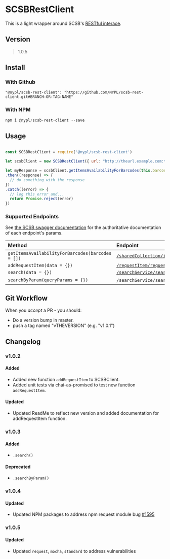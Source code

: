 # SCSBRestClient

This is a light wrapper around SCSB's [RESTful interace](https://scsb.recaplib.org:9093/swagger-ui.html).

## Version
> 1.0.5

## Install

### With Github

```
"@nypl/scsb-rest-client": "https://github.com/NYPL/scsb-rest-client.git#BRANCH-OR-TAG-NAME"
```

### With NPM

```js
npm i @nypl/scsb-rest-client --save
```

## Usage

```javascript

const SCSBRestClient = require('@nypl/scsb-rest-client')

let scsbClient = new SCSBRestClient({ url: "http://theurl.example.com:theports", apiKey: "anAPIKEY" })

let myResponse = scsbClient.getItemsAvailabilityForBarcodes(this.barcodes)
.then((response) => {
  // do something with the response
})
.catch((error) => {
  // log this error and...
  return Promise.reject(error)
})
```

### Supported Endpoints

See [the SCSB swagger documentation](https://uat-recap.htcinc.com:9093/swagger-ui.html) for the authoritative documentation of each endpoint's params.

| Method     | Endpoint     |
| :------------- | :------------- |
| `getItemsAvailabilityForBarcodes(barcodes = [])`|[`/sharedCollection/itemAvailabilityStatus`](https://uat-recap.htcinc.com:9093/swagger-ui.html#!/shared-collection-rest-controller/itemAvailabilityStatus)|
| `addRequestItem(data = {})`                     |[`/requestItem/requestItem`](https://uat-recap.htcinc.com:9093/swagger-ui.html#!/request-item-rest-controller/requestItem)|
| `search(data = {})`                             |[`/searchService/search`](https://uat-recap.htcinc.com:9093/swagger-ui.html#!/search-records-rest-controller/search)|
| `searchByParam(queryParams = {})`               |`/searchService/searchByParam`(**deprecated**)|

## Git Workflow

When you _accept_ a PR - you should:

* Do a version bump in master.
* push a tag named "vTHEVERSION" (e.g. "v1.0.1")

## Changelog

### v1.0.2

#### Added
- Added new function `addRequestItem` to SCSBClient.
- Added unit tests via chai-as-promised to test new function `addRequestItem`.

#### Updated
- Updated ReadMe to reflect new version and added documentation for addRequestItem function.

### v1.0.3

#### Added

- `.search()`

#### Deprecated

- `.searchByParam()`

### v1.0.4

#### Updated
- Updated NPM packages to address npm request module bug [#1595](https://github.com/request/request/issues/1595)

### v1.0.5

#### Updated
- Updated `request`, `mocha`, `standard` to address vulnerabilities
